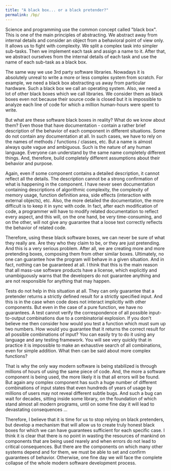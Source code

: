 ```yaml
---
title: "A black box... or a black pretender?"
permalink: /bp/
---
```



Science and programming use the common concept called "black box". 
This is one of the main principles of abstracting. We abstract away from internal details and consider an object from a behavioral point of view only. It allows us to fight with complexity. We split a complex task into simpler sub-tasks. Then we implement each task and assign a name to it. After that, we abstract ourselves from the internal details of each task and use the name of each sub-task as a black box. 

The same way we use 3rd party software libraries. Nowadays it is absolutely unreal to write a more or less complex system from scratch. For example, we need a black box abstracting us away from particular hardware. Such a black box we call an operating system. Also, we need a lot of other black boxes which we call libraries. We consider them as black boxes even not because their source code is closed but it is impossible to analyze each line of code for which a million human-hours were spent to write. 

But what are these software black boxes in reality? What do we know about them? Even those that have documentation - contain a rather brief description of the behavior of each component in different situations. Some do not contain any documentation at all. In such cases, we have to rely on the names of methods / functions / classes, etc. But a name is almost always quite vague and ambiguous. Such is the nature of any human language. Everyone can understand by the same name completely different things. And, therefore, build completely different assumptions about their behavior and purpose. 

Again, even if some component contains a detailed description, it cannot reflect all the details. The description cannot be a strong confirmation of what is happening in the component. I have never seen documentation containing descriptions of algorithmic complexity, the complexity of memory usage, function definition area, side effects (interaction with external objects), etc. Also, the more detailed the documentation, the more difficult is to keep it in sync with code. In fact, after each modification of code, a programmer will have to modify related documentation to reflect every aspect, and this will, on the one hand, be very time-consuming, and on the other, will not give any guarantee that a loose text correctly reflects the behavior of related code.

Therefore, using these black software boxes, we can never be sure of what they really are. Are they who they claim to be, or they are just pretending. And this is a very serious problem. After all, we are creating more and more pretending boxes, composing them from other similar boxes. Ultimately, no one can guarantee how the program will behave in a given situation. And in fact, nothing can be guaranteed at all. I think that this is the main reason that all mass-use software products have a license, which explicitly and unambiguously warns that the developers do not guarantee anything and are not responsible for anything that may happen.

Tests do not help in this situation at all. They can only guarantee that a pretender returns a strictly defined result for a strictly specified input. And this is in the case when code does not interact implicitly with other components. But even in the case of a pure function, we have no guarantees. A test cannot verify the correspondence of all possible input-to-output combinations due to a combinatorial explosion. If you don't believe me then consider how would you test a function which must sum up two numbers. How would you guarantee that it returns the correct result for all possible combinations of input? You can easily try to do it using any language and any testing framework. You will see very quickly that in practice it is impossible to make an exhaustive search of all combinations, even for simple addition. What then can be said about more complex functions?

That is why the only way modern software is being stabilized is through millions of hours of using the same piece of code. And, the more a software component is being used, the more likely it is that all errors will be found. But again any complex component has such a huge number of different combinations of input states that even hundreds of years of usage by millions of users may not reveal different subtle bugs. And such a bug can wait for decades, sitting inside some library, on the foundation of which stand almost all modern programs, until on some fine day it will lead to devastating consequences ...

Therefore, I believe that it is time for us to stop relying on black pretenders, but develop a mechanism that will allow us to create truly honest black boxes for which we can have guarantees sufficient for each specific case. I think it is clear that there is no point in wasting the resources of mankind on components that are being used rearely and when errors do not lead to critical consequences. But there are the components on which many other systems depend and for them, we must be able to set and confirm guarantees of behavior. Otherwise, one fine day we will face the complete collapse of the whole modern software development process.


